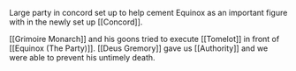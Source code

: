 Large party in concord set up to help cement Equinox as an important figure with in the newly set up [[Concord]].

[[Grimoire Monarch]] and his goons tried to execute [[Tomelot]] in front of [[Equinox (The Party)]]. [[Deus Gremory]] gave us [[Authority]] and we were able to prevent his untimely death.


